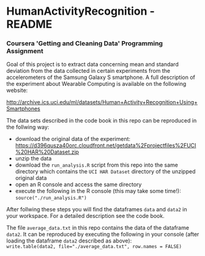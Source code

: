 # HumanActivityRecognition - README

### Coursera 'Getting and Cleaning Data' Programming Assignment

Goal of this project is to extract data concerning mean and standard deviation from the data collected in certain experiments from the accelerometers of the Samsung Galaxy S smartphone. A full description of the experiment about Wearable Computing is available on the following website:

http://archive.ics.uci.edu/ml/datasets/Human+Activity+Recognition+Using+Smartphones

The data sets described in the code book in this repo can be reproduced in the follwing way:
+ download the original data of the experiment:  
      https://d396qusza40orc.cloudfront.net/getdata%2Fprojectfiles%2FUCI%20HAR%20Dataset.zip
+ unzip the data
+ download the `run_analysis.R` script from this repo into the same directory which contains the `UCI HAR Dataset` directory of the unzipped original data
+ open an R console and access the same directory
+ execute the following in the R console (this may take some time!):   
      ```
      source("./run_analysis.R")
      ```

After follwing these steps you will find the dataframes `data` and `data2` in your workspace. For a detailed description see the code book.

The file `average_data.txt` in this repo contains the data of the dataframe `data2`. It can be reproduced by executing the following in your console (after loading the dataframe `data2` described as above):  
            ```
            write.table(data2, file="./average_data.txt", row.names = FALSE)
            ```

